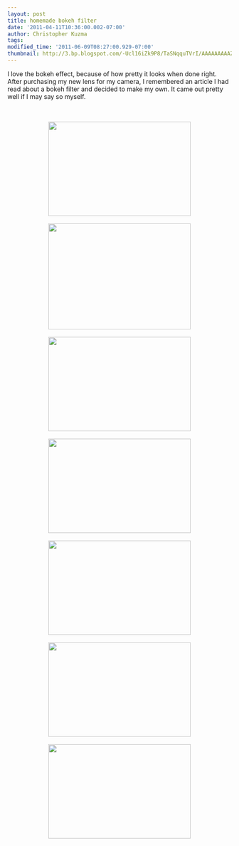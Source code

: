 ```yaml
---
layout: post
title: homemade bokeh filter
date: '2011-04-11T10:36:00.002-07:00'
author: Christopher Kuzma
tags: 
modified_time: '2011-06-09T08:27:00.929-07:00'
thumbnail: http://3.bp.blogspot.com/-Ucl16iZk9P8/TaSNqquTVrI/AAAAAAAAAZI/jAjVJB7pHAo/s72-c/148997_461435421525_503761525_6296231_6493083_n.jpg
---
```


I love the bokeh effect, because of how pretty it looks when done right. After purchasing my new lens for my camera, I remembered an article I had read about a bokeh filter and decided to make my own. It came out pretty well if I may say so myself. <br /><a name='more'></a><br /><br /><div class="separator" style="clear: both; text-align: center;"><a href="http://3.bp.blogspot.com/-Ucl16iZk9P8/TaSNqquTVrI/AAAAAAAAAZI/jAjVJB7pHAo/s1600/148997_461435421525_503761525_6296231_6493083_n.jpg" imageanchor="1" style="margin-left: 1em; margin-right: 1em;"><img border="0" height="212" src="http://3.bp.blogspot.com/-Ucl16iZk9P8/TaSNqquTVrI/AAAAAAAAAZI/jAjVJB7pHAo/s320/148997_461435421525_503761525_6296231_6493083_n.jpg" width="320" /></a></div><br /><div class="separator" style="clear: both; text-align: center;"><a href="http://4.bp.blogspot.com/-a9vs4zhoAmw/TaSNqxqpBxI/AAAAAAAAAZM/nv_LC59zX4Q/s1600/154101_461435121525_503761525_6296227_1929810_n.jpg" imageanchor="1" style="margin-left: 1em; margin-right: 1em;"><img border="0" height="238" src="http://4.bp.blogspot.com/-a9vs4zhoAmw/TaSNqxqpBxI/AAAAAAAAAZM/nv_LC59zX4Q/s320/154101_461435121525_503761525_6296227_1929810_n.jpg" width="320" /></a></div><br /><div class="separator" style="clear: both; text-align: center;"><a href="http://2.bp.blogspot.com/-HG0siKJLwZM/TaSNrNMmXyI/AAAAAAAAAZQ/x38zl4pALVc/s1600/154169_463469996525_503761525_6321153_2899783_n.jpg" imageanchor="1" style="margin-left: 1em; margin-right: 1em;"><img border="0" height="212" src="http://2.bp.blogspot.com/-HG0siKJLwZM/TaSNrNMmXyI/AAAAAAAAAZQ/x38zl4pALVc/s320/154169_463469996525_503761525_6321153_2899783_n.jpg" width="320" /></a></div><br /><div class="separator" style="clear: both; text-align: center;"><a href="http://2.bp.blogspot.com/-ZejFi-i5Mtc/TaSNrXSnJ_I/AAAAAAAAAZU/EsYsfEkOI6U/s1600/154674_463110906525_503761525_6316094_2985166_n.jpg" imageanchor="1" style="margin-left: 1em; margin-right: 1em;"><img border="0" height="212" src="http://2.bp.blogspot.com/-ZejFi-i5Mtc/TaSNrXSnJ_I/AAAAAAAAAZU/EsYsfEkOI6U/s320/154674_463110906525_503761525_6316094_2985166_n.jpg" width="320" /></a></div><br /><div class="separator" style="clear: both; text-align: center;"><a href="http://2.bp.blogspot.com/-BFNoD5QzXEw/TaSNr04NISI/AAAAAAAAAZY/q_cTCymubHg/s1600/155778_461435326525_503761525_6296230_409565_n.jpg" imageanchor="1" style="margin-left: 1em; margin-right: 1em;"><img border="0" height="212" src="http://2.bp.blogspot.com/-BFNoD5QzXEw/TaSNr04NISI/AAAAAAAAAZY/q_cTCymubHg/s320/155778_461435326525_503761525_6296230_409565_n.jpg" width="320" /></a></div><br /><div class="separator" style="clear: both; text-align: center;"><a href="http://2.bp.blogspot.com/-5g5Kv-vIgl0/TaSNsEpDCEI/AAAAAAAAAZc/e6lDoX-W7VQ/s1600/155788_461435241525_503761525_6296229_5318154_n.jpg" imageanchor="1" style="margin-left: 1em; margin-right: 1em;"><img border="0" height="212" src="http://2.bp.blogspot.com/-5g5Kv-vIgl0/TaSNsEpDCEI/AAAAAAAAAZc/e6lDoX-W7VQ/s320/155788_461435241525_503761525_6296229_5318154_n.jpg" width="320" /></a></div><br /><div class="separator" style="clear: both; text-align: center;"><a href="http://1.bp.blogspot.com/-sjYV8aXf5Z8/TaSNsTSR3TI/AAAAAAAAAZg/i6Ax8k_9oog/s1600/155892_463469946525_503761525_6321152_4004136_n.jpg" imageanchor="1" style="margin-left: 1em; margin-right: 1em;"><img border="0" height="212" src="http://1.bp.blogspot.com/-sjYV8aXf5Z8/TaSNsTSR3TI/AAAAAAAAAZg/i6Ax8k_9oog/s320/155892_463469946525_503761525_6321152_4004136_n.jpg" width="320" /></a></div>